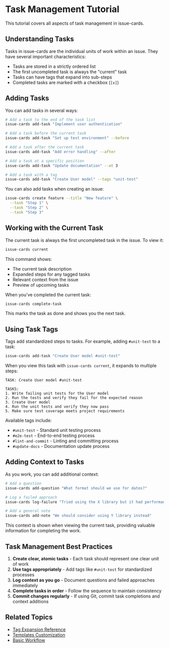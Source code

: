 # Task Management Tutorial

This tutorial covers all aspects of task management in issue-cards.

## Understanding Tasks

Tasks in issue-cards are the individual units of work within an issue. They have several important characteristics:

- Tasks are stored in a strictly ordered list
- The first uncompleted task is always the "current" task
- Tasks can have tags that expand into sub-steps
- Completed tasks are marked with a checkbox (`[x]`)

## Adding Tasks

You can add tasks in several ways:

```bash
# Add a task to the end of the task list
issue-cards add-task "Implement user authentication"

# Add a task before the current task
issue-cards add-task "Set up test environment" --before

# Add a task after the current task
issue-cards add-task "Add error handling" --after

# Add a task at a specific position
issue-cards add-task "Update documentation" --at 3

# Add a task with a tag
issue-cards add-task "Create User model" --tags "unit-test"
```

You can also add tasks when creating an issue:

```bash
issue-cards create feature --title "New feature" \
  --task "Step 1" \
  --task "Step 2" \
  --task "Step 3"
```

## Working with the Current Task

The current task is always the first uncompleted task in the issue. To view it:

```bash
issue-cards current
```

This command shows:
- The current task description
- Expanded steps for any tagged tasks
- Relevant context from the issue
- Preview of upcoming tasks

When you've completed the current task:

```bash
issue-cards complete-task
```

This marks the task as done and shows you the next task.

## Using Task Tags

Tags add standardized steps to tasks. For example, adding `#unit-test` to a task:

```bash
issue-cards add-task "Create User model #unit-test"
```

When you view this task with `issue-cards current`, it expands to multiple steps:

```
TASK: Create User model #unit-test

TASKS:
1. Write failing unit tests for the User model
2. Run the tests and verify they fail for the expected reason
3. Create User model
4. Run the unit tests and verify they now pass
5. Make sure test coverage meets project requirements
```

Available tags include:
- `#unit-test` - Standard unit testing process
- `#e2e-test` - End-to-end testing process
- `#lint-and-commit` - Linting and committing process
- `#update-docs` - Documentation update process

## Adding Context to Tasks

As you work, you can add additional context:

```bash
# Add a question
issue-cards add-question "What format should we use for dates?"

# Log a failed approach
issue-cards log-failure "Tried using the X library but it had performance issues"

# Add a general note
issue-cards add-note "We should consider using Y library instead"
```

This context is shown when viewing the current task, providing valuable information for completing the work.

## Task Management Best Practices

1. **Create clear, atomic tasks** - Each task should represent one clear unit of work
2. **Use tags appropriately** - Add tags like `#unit-test` for standardized processes
3. **Log context as you go** - Document questions and failed approaches immediately
4. **Complete tasks in order** - Follow the sequence to maintain consistency
5. **Commit changes regularly** - If using Git, commit task completions and context additions

## Related Topics

- [Tag Expansion Reference](../reference/tag-expansion.md)
- [Templates Customization](../guides/templates-customization.md)
- [Basic Workflow](basic-workflow.md)